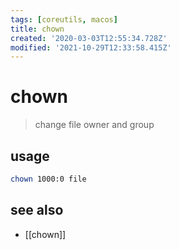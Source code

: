 ```yaml
---
tags: [coreutils, macos]
title: chown
created: '2020-03-03T12:55:34.728Z'
modified: '2021-10-29T12:33:58.415Z'
---
```


# chown

> change file owner and group

## usage
```sh
chown 1000:0 file
```

## see also
- [[chown]]
